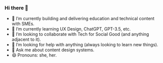 ### Hi there 👋

<!--
**loribring/loribring** is a ✨ _special_ ✨ repository because its `README.md` (this file) appears on your GitHub profile.-->


- 🔭 I’m currently building and delivering education and technical content with SMEs. 
- :shell: I’m currently learning UX Design, ChatGPT, GPT-3.5, etc. 
- :mushroom: I’m looking to collaborate with Tech for Social Good (and anything adjacent to it). 
- 🤔 I’m looking for help with anything (always looking to learn new things).
- 💬 Ask me about content design systems.
- 😄 Pronouns: she, her.

